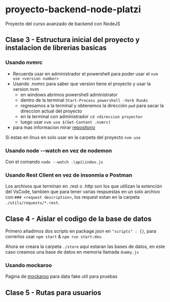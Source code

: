 # proyecto-backend-node-platzi

Proyecto del curso avanzado de backend con NodeJS

## Clase 3 - Estructura inicial del proyecto y instalacion de librerias basicas

### Usando nvmrc

- Recuerda usar en administrador el powershell para poder usar el `nvm use <version number>`
- Usando .nvmrc para saber que version tiene el proyecto y usar la version nvm
  - en windows abrimos powershell administrator
  - dentro de la terminal `Start-Process powershell -Verb RunAs`
  - regresamos a la terminal y obtenemos la dirección `pwd` para sacar la direccion actual del proyecto
  - en la terminal con administrador `cd <direccion proyecto>`
  - luego usar `nvm use $(Get-Content .nvmrc)`
- para mas informacion mirar [repositorio](https://github.com/nvm-sh/nvm)

Si estas en linux en solo usar en la carpeta del proyecto `nvm use`

### Usando node --watch en vez de nodemon

Con el comando `node --watch .\api\index.js`

### Usando Rest Client en vez de insonmia o Postman

Los archivos que terminan en .rest o .http son los que utilizan la extención del VsCode, tambien que para tener varias respuestas en un solo archivo con `### <request description>`, los request estan en la carpeta `./utils/requests/*.rest`.

## Clase 4 - Aislar el codigo de la base de datos

Primero añadimos dos scripts en package.json en `"scripts" : {}`, para correrlos usar `npm start` & `npm run start:dev`.

Ahora se creara la carpeta `./store` aqui estaran las bases de datos, en este caso creamos una base de datos en memoria llamada `dummy.js`

### Usando mockaroo

Pagina de [mockaroo](https://www.mockaroo.com/) para data fake util para pruebas

## Clase 5 - Rutas para usuarios

